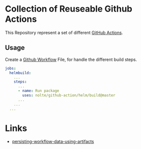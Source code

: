 # Collection of Reuseable Github Actions

This Repository represent a set of different [GitHub Actions](https://help.github.com/en/actions). 

## Usage

Create a [Github Workflow](https://guides.github.com/introduction/flow/) File, for handle the different build steps.

```yaml
jobs:
  helmbuild:
    ...
    steps:
      ...
      - name: Run package
        uses: nolte/github-action/helm/build@master
      ...
    ...
  ...
```


# Links

* [persisting-workflow-data-using-artifacts](https://help.github.com/en/actions/automating-your-workflow-with-github-actions/persisting-workflow-data-using-artifacts)
